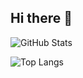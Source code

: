 ## Hi there 👋
![GitHub Stats](https://github-readme-stats.vercel.app/api?username=ph4n4n&show_icons=true&theme=radical)

![Top Langs](https://github-readme-stats.vercel.app/api/top-langs/?username=ph4n4n&layout=compact)

<!--
**ph4n4n/ph4n4n** is a ✨ _special_ ✨ repository because its `README.md` (this file) appears on your GitHub profile.

Here are some ideas to get you started:

- 🔭 I’m currently working on ...
- 🌱 I’m currently learning ...
- 👯 I’m looking to collaborate on ...
- 🤔 I’m looking for help with ...
- 💬 Ask me about ...
- 📫 How to reach me: ...
- 😄 Pronouns: ...
- ⚡ Fun fact: ...
-->
